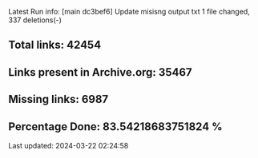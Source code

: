 Latest Run info: 
[main dc3bef6] Update misisng output txt
 1 file changed, 337 deletions(-)

## Total links: 42454

## Links present in Archive.org: 35467

## Missing links: 6987

## Percentage Done: 83.54218683751824 %


Last updated: 2024-03-22 02:24:58
